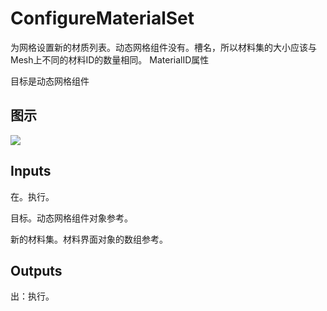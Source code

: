 # ConfigureMaterialSet

为网格设置新的材质列表。动态网格组件没有。槽名，所以材料集的大小应该与Mesh上不同的材料ID的数量相同。 MaterialID属性

目标是动态网格组件

## 图示

![]($-20221218-18455726.png)

## Inputs

在。执行。

目标。动态网格组件对象参考。

新的材料集。材料界面对象的数组参考。

## Outputs

出：执行。